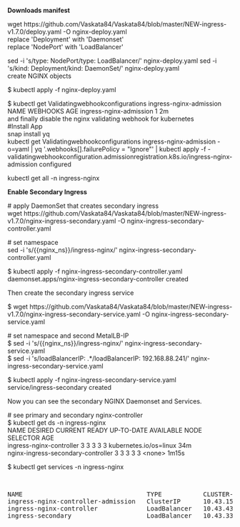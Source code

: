 <p><strong>Downloads manifest</strong></p>

<p>wget https://github.com/Vaskata84/Vaskata84/blob/master/NEW-ingress-v1.7.0/deploy.yaml -O nginx-deploy.yaml<br />
replace &#39;Deployment&#39; with &#39;Daemonset&#39;<br />
replace &#39;NodePort&#39; with &#39;LoadBalancer&#39;</p>

<p>sed -i &#39;s/type: NodePort/type: LoadBalancer/&#39; nginx-deploy.yaml sed -i &#39;s/kind: Deployment/kind: DaemonSet/&#39; nginx-deploy.yaml<br />
create NGINX objects</p>

<p>$ kubectl apply -f nginx-deploy.yaml</p>

<p>$ kubectl get Validatingwebhookconfigurations ingress-nginx-admission NAME WEBHOOKS AGE ingress-nginx-admission 1 2m<br />
and finally disable the nginx validating webhook for kubernetes<br />
#Install App<br />
snap install yq<br />
kubectl get Validatingwebhookconfigurations ingress-nginx-admission -o=yaml | yq &#39;.webhooks[].failurePolicy = &quot;Ignore&quot;&#39; | kubectl apply -f - validatingwebhookconfiguration.admissionregistration.k8s.io/ingress-nginx-admission configured</p>

<p>kubectl get all -n ingress-nginx</p>

<p><strong>Enable Secondary Ingress</strong></p>

<p># apply DaemonSet that creates secondary ingress<br />
wget https://github.com/Vaskata84/Vaskata84/blob/master/NEW-ingress-v1.7.0/nginx-ingress-secondary.yaml -O nginx-ingress-secondary-controller.yaml</p>

<p># set namespace<br />
sed -i &#39;s/{{nginx_ns}}/ingress-nginx/&#39; nginx-ingress-secondary-controller.yaml</p>

<p>$ kubectl apply -f nginx-ingress-secondary-controller.yaml<br />
daemonset.apps/nginx-ingress-secondary-controller created</p>

<p>Then create the secondary ingress service</p>

<p>$ wget https://github.com/Vaskata84/Vaskata84/blob/master/NEW-ingress-v1.7.0/nginx-ingress-secondary-service.yaml -O nginx-ingress-secondary-service.yaml</p>

<p># set namespace and second MetalLB-IP<br />
$ sed -i &#39;s/{{nginx_ns}}/ingress-nginx/&#39; nginx-ingress-secondary-service.yaml<br />
$ sed -i &#39;s/loadBalancerIP: .*/loadBalancerIP: 192.168.88.241/&#39; nginx-ingress-secondary-service.yaml</p>

<p>$ kubectl apply -f nginx-ingress-secondary-service.yaml<br />
service/ingress-secondary created</p>

<p>Now you can see the secondary NGINX Daemonset and Services.</p>

<p># see primary and secondary nginx-controller<br />
$ kubectl get ds -n ingress-nginx<br />
NAME DESIRED CURRENT READY UP-TO-DATE AVAILABLE NODE SELECTOR AGE<br />
ingress-nginx-controller 3 3 3 3 3 kubernetes.io/os=linux 34m<br />
nginx-ingress-secondary-controller 3 3 3 3 3 &lt;none&gt; 1m15s</p>

<p>$ kubectl get services -n ingress-nginx</p>

<p>&nbsp;</p>

<pre>
NAME                                 TYPE           CLUSTER-IP     EXTERNAL-IP     PORT(S)                      AGE
ingress-nginx-controller-admission   ClusterIP      10.43.154.160                   443/TCP                      11m
ingress-nginx-controller             LoadBalancer   10.43.43.111   192.168.88.240   80:32652/TCP,443:31400/TCP   11m
ingress-secondary                    LoadBalancer   10.43.33.10   192.168.88.241    80:30113/TCP,443:30588/TCP   36s</pre>
